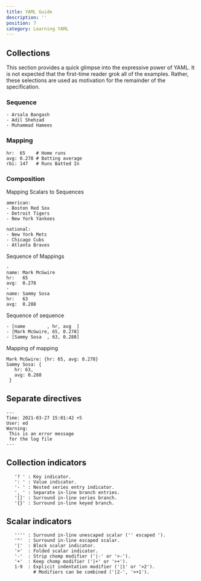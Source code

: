```yaml
---
title: YAML Guide
description: ''
position: 7
category: Learning YAML
---
```

## Collections

This section provides a quick glimpse into the expressive power of YAML. 
It is not expected that the first-time reader grok all of the examples. 
Rather, these selections are used as motivation for the remainder of the specification.

### Sequence

<code-group>
<code-block label="YAML" active>

```
- Arsala Bangash
- Adil Shehzad
- Muhammad Hamees

  ```
  </code-block>

</code-group>

### Mapping

<code-group>
<code-block label="YAML" active>


  ```
  hr:  65    # Home runs
  avg: 0.278 # Batting average
  rbi: 147   # Runs Batted In
  ```
 </code-block>

 
</code-group>

### Composition
<alert> Mapping Scalars to Sequences</alert>
<code-group>
<code-block label="YAML" active>

  
  ```
  american:
  - Boston Red Sox
  - Detroit Tigers
  - New York Yankees

  national:
  - New York Mets
  - Chicago Cubs
  - Atlanta Braves
  ```
 </code-block>

 
</code-group>

<alert> Sequence of Mappings</alert>

<code-group>
<code-block label="YAML" active>

  
   ```
  -
  name: Mark McGwire
  hr:   65
  avg:  0.278
-
  name: Sammy Sosa
  hr:   63
  avg:  0.288
  ```
 </code-block>

 
</code-group>

<alert> Sequence of sequence </alert>

<code-group>
<code-block label="YAML" active>

 ```
- [name        , hr, avg  ]
- [Mark McGwire, 65, 0.278]
- [Sammy Sosa  , 63, 0.288]
  ```
 </code-block>

 
</code-group>

<alert> Mapping of mapping </alert>

<code-group>

<code-block label="YAML" active>

 ```
 Mark McGwire: {hr: 65, avg: 0.278}
 Sammy Sosa: {
    hr: 63,
    avg: 0.288
  }
  ```
 </code-block>

 

</code-group>

## Separate directives

<code-group>

<code-block label="YAML" active>

 ```
---
Time: 2021-03-27 15:01:42 +5 
User: ed
Warning:
  This is an error message
  for the log file
---
  ```
 </code-block>

 

</code-group>

## Collection indicators

<code-group>

<code-block label="YAML" active>

 ```
    '? ' : Key indicator.
    ': ' : Value indicator.
    '- ' : Nested series entry indicator.
    ', ' : Separate in-line branch entries.
    '[]' : Surround in-line series branch.
    '{}' : Surround in-line keyed branch.
  ```
 

</code-group>

## Scalar indicators

<code-group>

<code-block label="YAML" active>

 ```
    '''' : Surround in-line unescaped scalar ('' escaped ').
    '"'  : Surround in-line escaped scalar.
    '|'  : Block scalar indicator.
    '>'  : Folded scalar indicator.
    '-'  : Strip chomp modifier ('|-' or '>-').
    '+'  : Keep chomp modifier ('|+' or '>+').
    1-9  : Explicit indentation modifier ('|1' or '>2').
           # Modifiers can be combined ('|2-', '>+1').
  ```
 

</code-group>